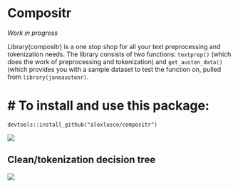 # Compositr

*Work in progress*

Library(compositr) is a one stop shop for all your text preprocessing and tokenization needs. The library consists of two functions: ```textprep()``` (which does the work of preprocessing and tokenization) and ```get_austen_data()``` (which provides you with a sample dataset to test the function on, pulled from ```library(janeaustenr)```. 

# # To install and use this package:
```devtools::install_github("alexlusco/compositr")```

![](https://github.com/alexlusco/compositr/blob/master/compositor.jpg)

## Clean/tokenization decision tree
![](https://github.com/alexlusco/compositr/blob/master/compositr_decision_tree.png)